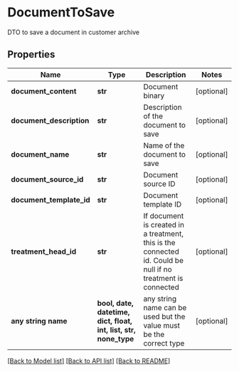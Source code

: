 # DocumentToSave

DTO to save a document in customer archive

## Properties
Name | Type | Description | Notes
------------ | ------------- | ------------- | -------------
**document_content** | **str** | Document binary | [optional] 
**document_description** | **str** | Description of the document to save | [optional] 
**document_name** | **str** | Name of the document to save | [optional] 
**document_source_id** | **str** | Document source ID | [optional] 
**document_template_id** | **str** | Document template ID | [optional] 
**treatment_head_id** | **str** | If document is created in a treatment, this is the connected id. Could be null if no treatment is connected | [optional] 
**any string name** | **bool, date, datetime, dict, float, int, list, str, none_type** | any string name can be used but the value must be the correct type | [optional]

[[Back to Model list]](../README.md#documentation-for-models) [[Back to API list]](../README.md#documentation-for-api-endpoints) [[Back to README]](../README.md)


